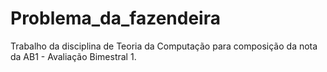 # Problema_da_fazendeira
Trabalho da disciplina de Teoria da Computação para composição da nota da AB1 - Avaliação Bimestral 1.
